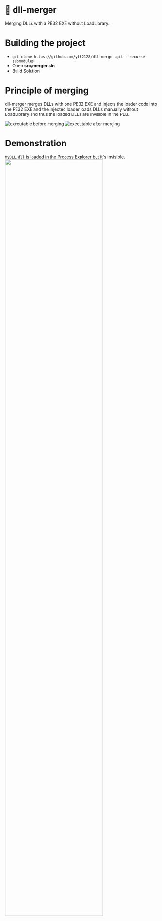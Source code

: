 # 🔗 dll-merger
Merging DLLs with a PE32 EXE without LoadLibrary.

# Building the project
* ```git clone https://github.com/ytk2128/dll-merger.git --recurse-submodules```
* Open **src/merger.sln**
* Build Solution

# Principle of merging
dll-merger merges DLLs with one PE32 EXE and injects the loader code into the PE32 EXE and the injected loader loads DLLs manually without LoadLibrary and thus the loaded DLLs are invisible in the PEB.

![executable before merging](https://user-images.githubusercontent.com/60180255/152682145-3c217853-daf0-4174-a6cd-17fbf1662e20.svg)
![executable after merging](https://user-images.githubusercontent.com/60180255/152682142-6a587520-7208-4b91-ae22-4dc32558d8c7.svg)

# Demonstration
```MyDLL.dll``` is loaded in the Process Explorer but it's invisible.
<img width="80%" src="https://user-images.githubusercontent.com/60180255/152683217-81a0c00f-8a66-4659-81c4-91ba8ec4817a.PNG"/>

